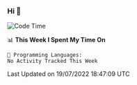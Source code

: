 ### Hi 👋

<!--START_SECTION:waka-->
![Code Time](http://img.shields.io/badge/Code%20Time-176%20hrs%2041%20mins-blue)

📊 **This Week I Spent My Time On** 

```text
💬 Programming Languages: 
No Activity Tracked This Week

```


 Last Updated on 19/07/2022 18:47:09 UTC
<!--END_SECTION:waka-->

